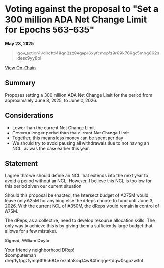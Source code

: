 # Voting against the proposal to "Set a 300 million ADA Net Change Limit for Epochs 563–635"

**May 23, 2025**

> gov_action1vdlrcftd48qn2zz8egepr6xyfcmxpfz8r69k769gc5mhg662adesq9yy8pl

[View On-Chain](https://cardanoscan.io/vote/431f80c4edb9dfe66e428660bbafd8a5c43626db425ccf9af4a252a79938b0ac)

## Summary 

Proposes setting a 300 million ADA Net Change Limit for the period from approximately June 8, 2025, to June 3, 2026. 

## Considerations

- Lower than the current Net Change Limit
- Covers a longer period than the current Net Change Limit
- Together, this means less money can be spent per day
- We should try to avoid pausing all withdrawals due to not having an NCL, as was the case earlier this year. 

## Statement

I agree that we should define an NCL that extends into the next year to avoid a period without an NCL. However, I believe this NCL is too low for this period given our current situation. 

Should this proposal be enacted, the Intersect budget of ₳275M would leave only ₳25M for anything else the dReps choose to fund until June 3, 2026. With the current NCL of ₳350M, the dReps would remain in control of ₳75M.

The dReps, as a collective, need to develop resource allocation skills. The only way to achieve this is by giving them a sufficiently large budget that allows for a few mistakes. 

Signed,
William Doyle

Your friendly neighborhood DRep! <br>
$computerman <br>
drep1yfpgzfymq6tt9c684e7vzata8r5pl4w84fmrjqeztdqw0sgpzw3nt